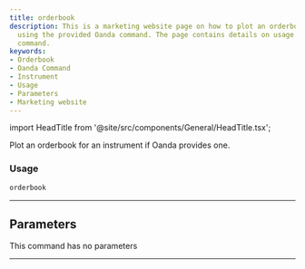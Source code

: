 ```yaml
---
title: orderbook
description: This is a marketing website page on how to plot an orderbook for an instrument
  using the provided Oanda command. The page contains details on usage of 'orderbook'
  command.
keywords:
- Orderbook
- Oanda Command
- Instrument
- Usage
- Parameters
- Marketing website
---
```


import HeadTitle from '@site/src/components/General/HeadTitle.tsx';

<HeadTitle title="orderbook - Oanda - Forex - Reference | OpenBB Terminal Docs" />

Plot an orderbook for an instrument if Oanda provides one.

### Usage

```python
orderbook
```

---

## Parameters

This command has no parameters


---
